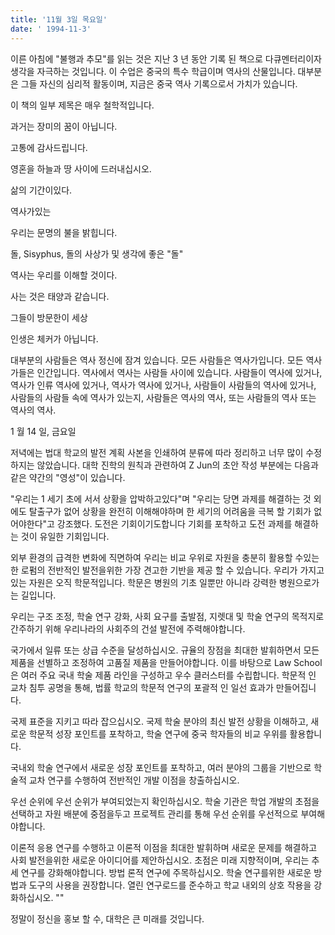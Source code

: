 ```yaml
---
title: '11월 3일 목요일'
date: ' 1994-11-3'
---
```

이른 아침에 "불행과 추모"를 읽는 것은 지난 3 년 동안 기록 된 책으로 다큐멘터리이자 생각을 자극하는 것입니다. 이 수업은 중국의 특수 학급이며 역사의 산물입니다. 대부분은 그들 자신의 심리적 활동이며, 지금은 중국 역사 기록으로서 가치가 있습니다.

이 책의 일부 제목은 매우 철학적입니다.

과거는 장미의 꿈이 아닙니다.

고통에 감사드립니다.

영혼을 하늘과 땅 사이에 드러내십시오.

삶의 기간이있다.

역사가있는

우리는 문명의 불을 밝힙니다.

돌, Sisyphus, 돌의 사상가 및 생각에 좋은 "돌"

역사는 우리를 이해할 것이다.

사는 것은 태양과 같습니다.

그들이 방문한이 세상

인생은 체커가 아닙니다.

대부분의 사람들은 역사 정신에 잠겨 있습니다. 모든 사람들은 역사가입니다. 모든 역사가들은 인간입니다. 역사에서 역사는 사람들 사이에 있습니다. 사람들이 역사에 있거나, 역사가 인류 역사에 있거나, 역사가 역사에 있거나, 사람들이 사람들의 역사에 있거나, 사람들의 사람들 속에 역사가 있는지, 사람들은 역사의 역사, 또는 사람들의 역사 또는 역사의 역사.

1 월 14 일, 금요일

저녁에는 법대 학교의 발전 계획 사본을 인쇄하여 분류에 따라 정리하고 너무 많이 수정하지는 않았습니다. 대학 진학의 원칙과 관련하여 Z Jun의 초안 작성 부분에는 다음과 같은 약간의 "영성"이 있습니다.

"우리는 1 세기 초에 서서 상황을 압박하고있다"며 "우리는 당면 과제를 해결하는 것 외에도 탈출구가 없어 상황을 완전히 이해해야하며 한 세기의 어려움을 극복 할 기회가 없어야한다"고 강조했다. 도전은 기회이기도합니다 기회를 포착하고 도전 과제를 해결하는 것이 유일한 기회입니다.

외부 환경의 급격한 변화에 직면하여 우리는 비교 우위로 자원을 충분히 활용할 수있는 한 로펌의 전반적인 발전을위한 가장 견고한 기반을 제공 할 수 있습니다. 우리가 가지고있는 자원은 오직 학문적입니다. 학문은 병원의 기초 일뿐만 아니라 강력한 병원으로가는 길입니다.

우리는 구조 조정, 학술 연구 강화, 사회 요구를 출발점, 지렛대 및 학술 연구의 목적지로 간주하기 위해 우리나라의 사회주의 건설 발전에 주력해야합니다.

국가에서 일류 또는 상급 수준을 달성하십시오. 규율의 장점을 최대한 발휘하면서 모든 제품을 선별하고 조정하여 고품질 제품을 만들어야합니다. 이를 바탕으로 Law School은 여러 주요 국내 학술 제품 라인을 구성하고 우수 클러스터를 수립합니다. 학문적 인 교차 침투 공명을 통해, 법률 학교의 학문적 연구의 포괄적 인 일선 효과가 만들어집니다.

국제 표준을 지키고 따라 잡으십시오. 국제 학술 분야의 최신 발전 상황을 이해하고, 새로운 학문적 성장 포인트를 포착하고, 학술 연구에 중국 학자들의 비교 우위를 활용합니다.

국내외 학술 연구에서 새로운 성장 포인트를 포착하고, 여러 분야의 그룹을 기반으로 학술적 교차 연구를 수행하여 전반적인 개발 이점을 창출하십시오.

우선 순위에 우선 순위가 부여되었는지 확인하십시오. 학술 기관은 학업 개발의 ​​초점을 선택하고 자원 배분에 중점을두고 프로젝트 관리를 통해 우선 순위를 우선적으로 부여해야합니다.

이론적 응용 연구를 수행하고 이론적 이점을 최대한 발휘하며 새로운 문제를 해결하고 사회 발전을위한 새로운 아이디어를 제안하십시오. 초점은 미래 지향적이며, 우리는 추세 연구를 강화해야합니다. 방법 론적 연구에 주목하십시오. 학술 연구를위한 새로운 방법과 도구의 사용을 권장합니다. 열린 연구로드를 준수하고 학교 내외의 상호 작용을 강화하십시오. ""

정말이 정신을 홍보 할 수, 대학은 큰 미래를 것입니다.

